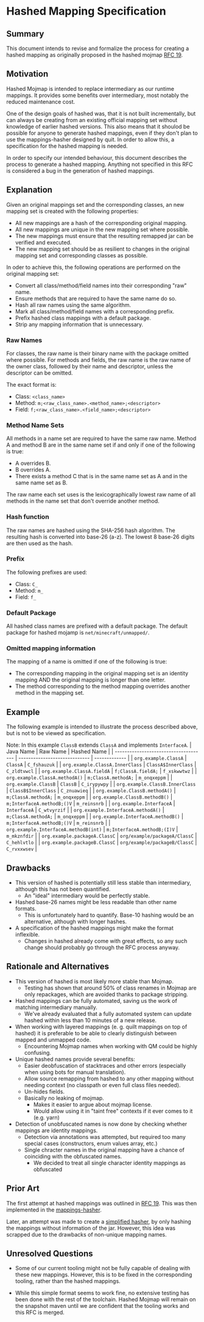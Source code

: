 # Hashed Mapping Specification

## Summary

This document intends to revise and formalize the process for creating a
hashed mapping as originally proposed in the hashed mojmap [RFC 19](https://github.com/QuiltMC/rfcs/blob/master/rfc/0019-hashed-mojmap.md).

## Motivation

Hashed Mojmap is intended to replace intermediary as our runtime mappings.
It provides some benefits over intermediary, most notably the reduced maintenance cost.

One of the design goals of hashed was, that it is not built incrementally,
but can always be creating from an existing official mapping set without knowledge of earlier hashed versions.
This also means that it shoulod be possible for anyone to generate hashed mappings,
even if they don't plan to use the mappings-hasher designed by quit.
In order to allow this, a specification for the hashed mapping is needed.

In order to specify our intended behaviour, this document describes the process to generate a hashed mapping.
Anything not specified in this RFC is considered a bug in the generation of hashed mappings.

## Explanation

Given an original mappings set and the corresponding classes, an new mapping set is created with the following properties:
- All new mappings are a hash of the corresponding original mapping.
- All new mappings are unique in the new mapping set where possible.
- The new mappings must ensure that the resulting remapped jar can be verified and executed.
- The new mapping set should be as resilient to changes in the original mapping set and corresponding classes as possible.

In oder to achieve this, the following operations are performed on the original mapping set:
- Convert all class/method/field names into their corresponding "raw" name.
- Ensure methods that are required to have the same name do so.
- Hash all raw names using the same algorithm.
- Mark all class/method/field names with a corresponding prefix.
- Prefix hashed class mappings with a default package.
- Strip any mapping information that is unnecessary.

### Raw Names
For classes, the raw name is their binary name with the package omitted where possible.
For methods and fields, the raw name is the raw name of the owner class, followed by their name and descriptor, unless the descriptor can be omitted.

The exact format is:
- Class: `<class_name>`
- Method: `m;<raw_class_name>.<method_name>;<descriptor>`
- Field: `f;<raw_class_name>.<field_name>;<descriptor>`

### Method Name Sets
All methods in a name set are required to have the same raw name.
Method A and method B are in the same name set if and only if one of the following is true:
- A overrides B.
- B overrides A.
- There exists a method C that is in the same name set as A and in the same name set as B.

The raw name each set uses is the lexicographically lowest raw name of all methods in the name set that don't override another method.

### Hash function
The raw names are hashed using the SHA-256 hash algorithm.
The resulting hash is converted into base-26 (a-z).
The lowest 8 base-26 digits are then used as the hash.

### Prefix
The following prefixes are used:
- Class: `C_`
- Method: `m_`
- Field: `f_`

### Default Package
All hashed class names are prefixed with a default package.
The default package for hashed mojamp is `net/minecraft/unmapped/`.

### Omitted mapping information
The mapping of a name is omitted if one of the following is true:
- The corresponding mapping in the original mapping set is an identity mapping AND the original mapping is longer than one letter.
- The method corresponding to the method mapping overrides another method in the mapping set.

## Example
The following example is intended to illustrate the process described above, but is not to be viewed as specification.

Note: In this example `ClassB` extends `ClassA` and implements `InterfaceA`.
| Java Name                             | Raw Name                      | Hashed Name   |
| ------------------------------------- | ----------------------------- | ------------- |
| `org.example.ClassA`                  | `ClassA`                      | `C_fshauzuk`  |
| `org.example.ClassA.InnerClass`       | `ClassA$InnerClass`           | `C_zldtvwcl`  |
| `org.example.ClassA.fieldA`           | `f;ClassA.fieldA;`            | `f_xskwwtwz`  |
| `org.example.ClassA.methodA()`        | `m;ClassA.methodA;`           | `m_onqxeppm`  |
| `org.example.ClassB`                  | `ClassB`                      | `C_irypywpy`  |
| `org.example.ClassB.InnerClass`       | `ClassB$InnerClass`           | `C_znuawieq`  |
| `org.example.ClassB.methodA()`        | `m;ClassA.methodA;`           | `m_onqxeppm`  |
| `org.example.ClassB.methodB()`        | `m;InterfaceA.methodB;()V`    | `m_reinsnrb`  |
| `org.example.InterfaceA`              | `InterfaceA`                  | `C_wtvyrzif`  |
| `org.example.InterfaceA.methodA()`    | `m;ClassA.methodA;`           | `m_onqxeppm`  |
| `org.example.InterfaceA.methodB()`    | `m;InterfaceA.methodB;()V`    | `m_reinsnrb`  |
| `org.example.InterfaceA.methodB(int)` | `m;InterfaceA.methodB;(I)V`   | `m_mkznfdir`  |
| `org.example.packageA.ClassC`         | `org/example/packageA/ClassC` | `C_hehlvtlo`  |
| `org.example.packageB.ClassC`         | `org/example/packageB/ClassC` | `C_rvxxwsev`  |

## Drawbacks

- This version of hashed is potentially still less stable than intermediary, although this has not been quantified.
  - An "ideal" intermediary would be perfectly stable.
- Hashed base-26 names might be less readable than other name formats.
  - This is unfortunately hard to quantify. Base-10 hashing would be an alternative, although with longer hashes.
- A specification of the hashed mappings might make the format inflexible.
  - Changes in hashed already come with great effects, so any such change should probably go through the RFC process anyway.

## Rationale and Alternatives

- This version of hashed is most likely more stable than Mojmap.
  - Testing has shown that around 50% of class renames in Mojmap are only repackages,
    which are avoided thanks to package stripping.
- Hashed mappings can be fully automated, saving us the work of matching intermediary manually.
  - We've already evaluated that a fully automated system can update hashed within less than 10 minutes of a new release.
- When working with layered mappings (e. g. quilt mappings on top of hashed) it is preferable
  to be able to clearly distinguish between mapped and unmapped code.
  - Encountering Mojmap names when working with QM could be highly confusing.
- Unique hashed names provide several benefits:
  - Easier deobfuscation of stacktraces and other errors (especially when using bots for manual translation).
  - Allow source remapping from hashed to any other mapping without needing context (no classpath or even full class files needed).
  - Un-hides fields.
  - Basically no leaking of mojmap.
    - Makes it easier to argue about mojmap license.
    - Would allow using it in "taint free" contexts if it ever comes to it (e.g. yarn)
- Detection of unobfuscated names is now done by checking whether mappings are identity mappings.
  - Detection via annotations was attempted, but required too many special cases (constructors, enum values array, etc.)
  - Single chracter names in the original mapping have a chance of coinciding with the obfuscated names.
    - We decided to treat all single character identity mappings as obfuscated

## Prior Art

The first attempt at hashed mappings was outlined in [RFC 19](https://github.com/QuiltMC/rfcs/blob/master/rfc/0019-hashed-mojmap.md).
This was then implemented in the [mappings-hasher](https://github.com/QuiltMC/mappings-hasher).

Later, an attempt was made to create a [simplified hasher](https://github.com/QuiltMC/mappings-hasher/tree/archive/simplified_hasher),
by only hashing the mappings without information of the jar.
However, this idea was scrapped due to the drawbacks of non-unique mapping names.

## Unresolved Questions

- Some of our current tooling might not be fully capable of dealing with these new mappings.
  However, this is to be fixed in the corresponding tooling, rather than the hashed mappings.

- While this simple format seems to work fine, no extensive testing has been done with the rest of the toolchain.
  Hashed Mojmap will remain on the snapshot maven until we are confident that the tooling works and this RFC is merged.
